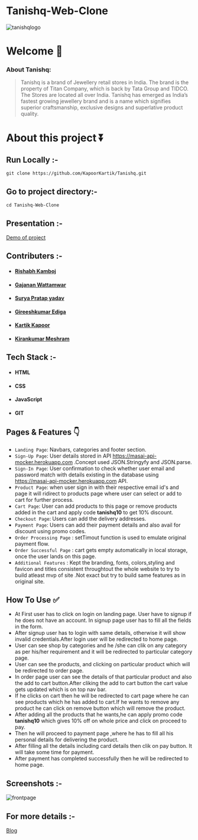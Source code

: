 # Tanishq-Web-Clone

![tanishqlogo](https://user-images.githubusercontent.com/87421824/135969419-0d9550f0-56c8-43ca-8630-9321320166e8.jpg)


# Welcome :wave:

### About Tanishq:

> Tanishq is a brand of Jewellery retail stores in India. The brand is the property of Titan Company, which is back by Tata Group and TIDCO. The Stores are located all over India. Tanishq has emerged as India’s fastest growing jewellery brand and is a name which signifies superior craftsmanship, exclusive designs and superlative product quality. 

# About this project ⏬

## Run Locally :-
``git clone https://github.com/KapoorKartik/Tanishq.git``

## Go to project directory:- 
`cd Tanishq-Web-Clone`

## Presentation :-
[Demo of project]( https://drive.google.com/file/d/1fyjOn_4EHX_9haKZkBuoDklBB1eBnSn9/view?usp=sharing )

## Contributers :- 
- #### [Rishabh Kamboj](https://www.linkedin.com/in/rishabh-kamboj-b76583113/)
- #### [Gajanan Wattamwar](https://www.linkedin.com/in/gajanan-wattamwar-b4bb45124/)
- #### [Surya Pratap yadav](https://www.linkedin.com/in/surya-pratap-yadav-924b311a1/)
- #### [Gireeshkumar Ediga](https://www.linkedin.com/in/gireeshkumar-ediga-4576521a5/)
- #### [Kartik Kapoor](https://www.linkedin.com/in/kartik-kapoor-j20/)
- #### [Kirankumar Meshram](https://www.linkedin.com/in/kirankumar-j-meshram-089046105/)

## Tech Stack :- 

- #### HTML
- #### CSS 
- #### JavaScript
- #### GIT

## Pages & Features :point_down:

- `Landing Page`: Navbars, categories and footer section.
- `Sign-Up Page`: User details stored in API https://masai-api-mocker.herokuapp.com .Concept used JSON.Stringyfy and JSON.parse.
- `Sign-In Page`: User confirmation to check whether user email and password match with details existing in the database using https://masai-api-mocker.herokuapp.com API.
- `Product Page`: when user sign in with their respective email id's and  page it will ridirect to products page where user can select or add to cart for further process.
- `Cart Page`: User can add products to this page or remove products added in the cart and apply code **tanishq10** to get 10% discount.
- `Checkout Page`: Users can add the delivery addresses.
- `Payment Page`: Users can add their payment details and also avail for discount using promo codes.
- `Order Processing Page` : setTimout function is used to emulate original payment flow.
- `Order Successful Page` : cart gets empty automatically in local storage, once the user lands on this page.
- `Additional Features` : Kept the branding, fonts, colors,styling and favicon and titles consistent throughtout the whole website to try to build atleast mvp of site .Not exact but try to build same features as in original site.
 
## How To Use ✅

- At First user has to click on login on landing page. User have to signup if he does not have an account. In signup page user has to  fill  all the fields in the form.
- After signup user has to login with same details, otherwise it will show invalid credentials.After login user will be redirected to home page.
- User can see shop by categories and he /she can clik on any category as per his/her requirement and it will be redirected to particular category page.
- User can see the products, and clicking on particular product which will be redirected to order page.
- In order page user can see the details of that particular product and also the add to cart button.After cliking the add to cart button the cart value gets updated which is on top nav bar.
- If he clicks on cart then he will be redirected to cart page where he can see products which he has added to cart.If he wants to remove any product he can click on remove button which will remove the product. 
- After adding all the products that he wants,he can apply promo code **tanishq10** which gives 10% off on whole price and click on proceed to pay.
- Then he will proceed to payment page ,where he has to fill all his personal details for delivering the product.
- After filling all the details including card details then clik on pay button. It will take some time for payment.
- After payment has completed successfully then he will be redirected to home page.

## Screenshots :- 
![frontpage](https://user-images.githubusercontent.com/87421824/135976908-fd35150c-3215-48f7-b21d-b402e36371ec.png)

## For more details :- 
[Blog]( https://medium.com/@rishabhkamboj/cloning-of-e-commerce-website-tanishq-co-in-73b0f3c97fd9 )
